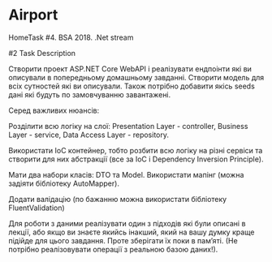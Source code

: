 # Airport
HomeTask #4. BSA 2018. .Net stream

#2 Task Description

Створити проект ASP.NET Core WebAPI і реалізувати ендпоінти які ви описували в попередньому домашньому завданні. Створити модель для всіх сутностей які ви описували. Також потрібно добавити якісь seeds дані які будуть по замовчуванню завантажені.

Серед важливих нюансів:

Розділити всю логіку на слої: Presentation Layer - controller, Business Layer - service, Data Access Layer - repository.

Використати IoC контейнер, тобто розбити всю логіку на різні сервіси та створити для них абстракції (все за IoC і Dependency Inversion Principle).

Мати два набори класів: DTO та Model. Використати мапінг (можна задіяти бібліотеку AutoMapper).

Додати валідацію (по бажанню можна використати бібліотеку FluentValidation)

Для роботи з даними реалізувати один з підходів які були описані в лекції, або якщо ви знаєте якийсь інакший, який на вашу думку краще підійде для цього завдання. Проте зберігати їх поки в пам’яті. (Не потрібно реалізовувати операції з реальною базою даних!).
